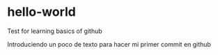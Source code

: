 # hello-world
Test for learning basics of github

Introduciendo un poco de texto para hacer mi primer commit en github

